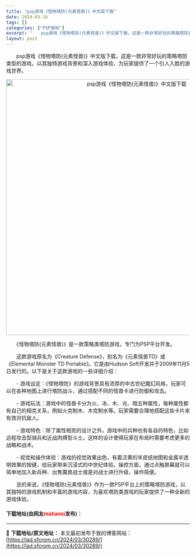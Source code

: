 ```yaml
---
title: "psp游戏《怪物塔防(元素怪兽)》中文版下载"
date: 2024-03-26
tags: []
categories: ["PSP游戏"]
excerpt: "　　psp游戏《怪物塔防(元素怪兽)》中文版下载，这是一款非常好玩的策略塔防类型的游戏，以其独特游戏背景和深入游戏体验，为玩家提供了一个引人入胜的游戏世界。 　　《怪物塔防(元素怪兽)》是一款策略类塔防游戏，专门为PSP平台开发。 　　这款游戏原名为《Creature Defense》，别名为《元素&hellip;"
layout: post
---
```


 <p>　　psp游戏《怪物塔防(元素怪兽)》中文版下载，这是一款非常好玩的策略塔防类型的游戏，以其独特游戏背景和深入游戏体验，为玩家提供了一个引人入胜的游戏世界。</p> <p align="center"><img align="" border="0" src="https://lad.sfcrom.cn/wp-content/uploads/2024/03/20240326_6602150110678.webp" width="700" alt="psp游戏《怪物塔防(元素怪兽)》中文版下载" /></p> <p>　　《怪物塔防(元素怪兽)》是一款策略类塔防游戏，专门为PSP平台开发。</p> <p>　　这款游戏原名为《Creature Defense》，别名为《元素怪兽TD》或《Elemental Monster TD Portable》。它是由Hudson Soft开发并于2009年11月5日发行的。以下是关于这款游戏的一些详细介绍：</p> <p>　　- 游戏设定：《怪物塔防》的游戏背景具有浓厚的中古世纪魔幻风格，玩家可以在各种地图上进行塔防战斗，通过搭配不同的怪兽卡进行防御和攻击。</p> <p>　　- 游戏玩法：游戏中的怪兽卡分为火、冰、木、光、暗五种属性，每种属性都有自己的相克关系，例如火克制木、木克制水等。玩家需要合理地搭配这些卡片来有效对抗敌人。</p> <p>　　- 游戏特色：除了属性相克的设计之外，游戏中的兵种也有各自的特色，比如远程攻击型骑兵和近战肉搏型斗士。这样的设计使得玩家在布局时需要考虑更多的战略和战术。</p> <p>　　- 视觉和操作体验：游戏的视觉效果出色，有着泛黄的羊皮纸地图和金属半透明效果的按键，给玩家带来沉浸式的中世纪体验。操控方面，通过点触屏幕就可以简单地加入新兵种、出售魔兽战士或是对战士进行升级，操作简便。</p> <p>　　总的来说，《怪物塔防(元素怪兽)》作为一款PSP平台上的策略塔防游戏，以其独特的游戏机制和丰富的游戏内容，为喜欢塔防类游戏的玩家提供了一种全新的游戏体验。</p> <p><h4>下载地址(由网友<font color="red">matiansi</font>发布)：</h4></p> 

---
📖 **下载地址/原文地址：** 本文最初发布于我的博客网站：[https://lad.sfcrom.cn/2024/03/30289/](https://lad.sfcrom.cn/2024/03/30289/)
